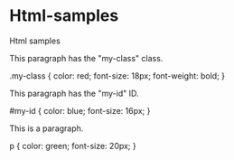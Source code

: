 # Html-samples
Html samples
<div class="my-class">
    <p>This paragraph has the "my-class" class.</p>
</div>
.my-class {
    color: red;
    font-size: 18px;
    font-weight: bold;
}



<div id="my-id">
    <p>This paragraph has the "my-id" ID.</p>
</div>

#my-id {
    color: blue;
    font-size: 16px;
}




<p>This is a paragraph.</p>
p {
    color: green;
    font-size: 20px;
}
